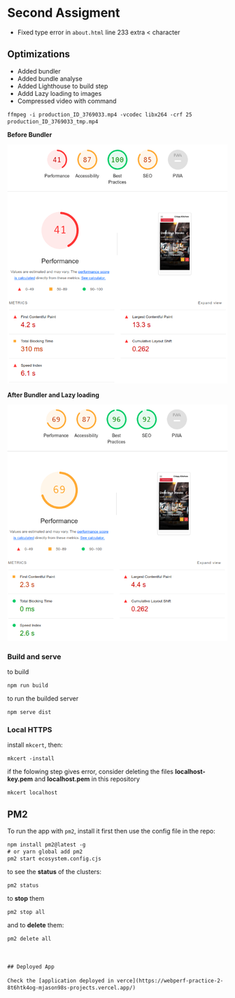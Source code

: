 # Second Assigment

* Fixed type error in `about.html` line 233 extra < character

## Optimizations

* Added bundler
* Added bundle analyse
* Added Lighthouse to build step
* Addd Lazy loading to images
* Compressed video with command 

```shell
ffmpeg -i production_ID_3769033.mp4 -vcodec libx264 -crf 25 production_ID_3769033_tmp.mp4
```

**Before Bundler**

![Before Bundler](im2.png)

**After Bundler and Lazy loading**

![After Bundler and Lazy loading](im1.png)

### Build and serve

to build
```shell
npm run build
```

to run the builded server
```shell
npm serve dist
```

### Local HTTPS

install `mkcert`, then:

```shell
mkcert -install
```

if the folowing step gives error, consider deleting the files **localhost-key.pem** and **localhost.pem** in this repository

```shell
mkcert localhost
```

## PM2

To run the app with `pm2`, install it first then use the config file in the repo:
```shell
npm install pm2@latest -g
# or yarn global add pm2
pm2 start ecosystem.config.cjs
```

to see the **status** of the clusters:
```shell
pm2 status
```

to **stop** them
```shell
pm2 stop all
```

and to **delete** them:
```shell
pm2 delete all



## Deployed App

Check the [application deployed in verce](https://webperf-practice-2-8t6htk4og-mjason98s-projects.vercel.app/)